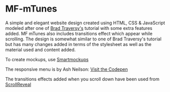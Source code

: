 # MF-mTunes
A simple and elegant website design created using HTML, CSS &amp; JavaScript modeled after one of [Brad Traversy's](https://github.com/bradtraversy) tutorial with some extra features added. MF mTunes also includes transitions effect which appear while scrolling. The design is somewhat similar to one of Brad Traversy's tutorial but has many changes added in terms of the stylesheet as well as the material used and content added.

To create mockups, use [Smartmockups](https://smartmockups.com/?status=accepted&expires=1543251852&seller=19214&affiliate=34221&link=783&p_tok=c9d79cb6-8611-4265-b697-692f7dfb4f91)

The responsive menu is by Ash Neilson: [Visit the Codepen](https://codepen.io/neilso/pen/ziwgI)

The transitions effects added when you scroll down have been used from [ScrollReveal](https://scrollrevealjs.org/)
